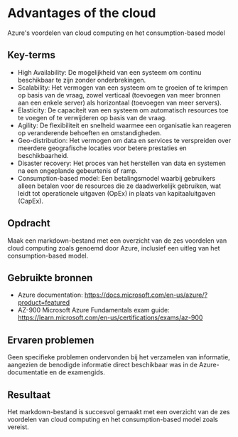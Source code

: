 # Advantages of the cloud
Azure's voordelen van cloud computing en het consumption-based model

## Key-terms
- High Availability: De mogelijkheid van een systeem om continu beschikbaar te zijn zonder onderbrekingen.
- Scalability: Het vermogen van een systeem om te groeien of te krimpen op basis van de vraag, zowel verticaal (toevoegen van meer bronnen aan een enkele server) als horizontaal (toevoegen van meer servers).
- Elasticity: De capaciteit van een systeem om automatisch resources toe te voegen of te verwijderen op basis van de vraag.
- Agility: De flexibiliteit en snelheid waarmee een organisatie kan reageren op veranderende behoeften en omstandigheden.
- Geo-distribution: Het vermogen om data en services te verspreiden over meerdere geografische locaties voor betere prestaties en beschikbaarheid.
- Disaster recovery: Het proces van het herstellen van data en systemen na een ongeplande gebeurtenis of ramp.
- Consumption-based model: Een betalingsmodel waarbij gebruikers alleen betalen voor de resources die ze daadwerkelijk gebruiken, wat leidt tot operationele uitgaven (OpEx) in plaats van kapitaaluitgaven (CapEx).

## Opdracht
Maak een markdown-bestand met een overzicht van de zes voordelen van cloud computing zoals genoemd door Azure, inclusief een uitleg van het consumption-based model.

## Gebruikte bronnen
- Azure documentation: https://docs.microsoft.com/en-us/azure/?product=featured
- AZ-900 Microsoft Azure Fundamentals exam guide: https://learn.microsoft.com/en-us/certifications/exams/az-900

## Ervaren problemen
Geen specifieke problemen ondervonden bij het verzamelen van informatie, aangezien de benodigde informatie direct beschikbaar was in de Azure-documentatie en de examengids.

## Resultaat
Het markdown-bestand is succesvol gemaakt met een overzicht van de zes voordelen van cloud computing en het consumption-based model zoals vereist.